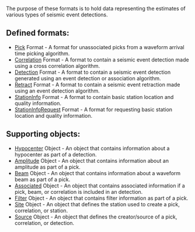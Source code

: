The purpose of these formats is to hold data representing the estimates of
various types of seismic event detections.

## Defined formats:
* [Pick](Pick.md) Format - A format for unassociated picks from a
waveform arrival time picking algorithm.
* [Correlation](Correlation.md) Format - A format to contain a seismic
event detection made using a cross correlation algorithm.
* [Detection](format-docs/Detection.md) Format - A format to contain a seismic
event detection generated using an event detection or association algorithm.
* [Retract](Retract.md) Format - A format to contain a seismic event
retraction made using an event detection algorithm.
* [StationInfo](StationInfo.md) Format - A format to contain basic station
location and quality information.
* [StationInfoRequest](StationInfoRequest.md) Format - A format for requesting
basic station location and quality information.

## Supporting objects:
* [Hypocenter](Hypocenter.md) Object - An object that contains information about
a hypocenter as part of a detection.
* [Amplitude](Amplitude.md) Object - An object that contains information about
an amplitude as part of a pick.
* [Beam](Beam.md) Object  - An object that contains information about a waveform
beam as part of a pick.
* [Associated](Associated.md) Object - An object that contains associated
information if a pick, beam, or correlation is included in an detection.
* [Filter](Filter.md) Object - An object that contains filter information as
part of a pick.
* [Site](Site.md) Object - An object that defines the station used to create a
pick, correlation, or station.
* [Source](Source.md) Object - An object that defines the creator/source of a
pick, correlation, or detection.
